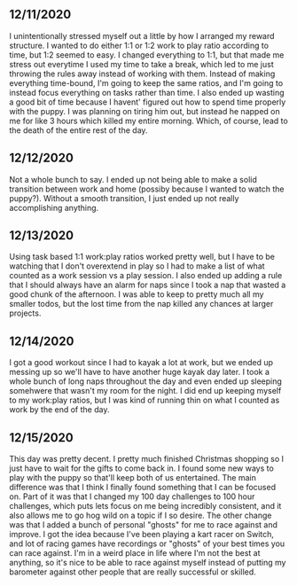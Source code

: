 **12/11/2020**
---
I unintentionally stressed myself out a little by how I arranged my reward structure. I wanted to do either 1:1 or 1:2 work to play ratio according to time, but 1:2 seemed to easy. I changed everything to 1:1, but that made me stress out everytime I used my time to take a break, which led to me just throwing the rules away instead of working with them. Instead of making everything time-bound, I'm going to keep the same ratios, and I'm going to instead focus everything on tasks rather than time.
I also ended up wasting a good bit of time because I havent' figured out how to spend time properly with the puppy. I was planning on tiring him out, but instead he napped on me for like 3 hours which killed my entire morning. Which, of course, lead to the death of the entire rest of the day.
  
**12/12/2020**
---
Not a whole bunch to say. I ended up not being able to make a solid transition between work and home (possiby because I wanted to watch the puppy?). Without a smooth transition, I just ended up not really accomplishing anything.
  
**12/13/2020**
---
Using task based 1:1 work:play ratios worked pretty well, but I have to be watching that I don't overextend in play so I had to make a list of what counted as a work session vs a play session. I also ended up adding a rule that I should always have an alarm for naps since I took a nap that wasted a good chunk of the afternoon. I was able to keep to pretty much all my smaller todos, but the lost time from the nap killed any chances at larger projects.
  
**12/14/2020**
---
I got a good workout since I had to kayak a lot at work, but we ended up messing up so we'll have to have another huge kayak day later. I took a whole bunch of long naps throughout the day and even ended up sleeping somehwere that wasn't my room for the night. I did end up keeping myself to my work:play ratios, but I was kind of running thin on what I counted as work by the end of the day.
  
**12/15/2020**
---
This day was pretty decent. I pretty much finished Christmas shopping so I just have to wait for the gifts to come back in. I found some new ways to play with the puppy so that'll keep both of us entertained. The main difference was that I think I finally found something that I can be focused on. Part of it was that I changed my 100 day challenges to 100 hour challenges, which puts lets focus on me being incredibly consistent, and it also allows me to go hog wild on a topic if I so desire. The other change was that I added a bunch of personal "ghosts" for me to race against and improve. I got the idea because I've been playing a kart racer on Switch, and lot of racing games have recordings or "ghosts" of your best times you can race against. I'm in a weird place in life where I'm not the best at anything, so it's nice to be able to race against myself instead of putting my barometer against other people that are really successful or skilled.
